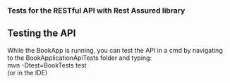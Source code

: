### Tests for the RESTful API with Rest Assured library

## Testing the API
While the BookApp is running, you can test the API in a cmd by navigating to the BookApplicationApiTests folder and typing: </br>
mvn -Dtest=BookTests test </br>
(or in the IDE)
